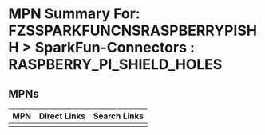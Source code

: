 



# MPN Summary For: FZSSPARKFUNCNSRASPBERRYPISHH > SparkFun-Connectors : RASPBERRY_PI_SHIELD_HOLES

## MPNs
  

|MPN|Direct Links|Search Links|
| :--- | :--- | :--- |
||||
